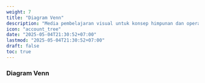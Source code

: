 ```yaml
---
weight: 7
title: "Diagram Venn"
description: "Media pembelajaran visual untuk konsep himpunan dan operasi himpunan dalam matematika"
icon: "account_tree"
date: "2025-05-04T21:30:52+07:00"
lastmod: "2025-05-04T21:30:52+07:00"
draft: false
toc: true
---
```


### Diagram Venn